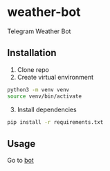 # weather-bot
Telegram Weather Bot

## Installation

1. Clone repo
2. Create virtual environment
```bash
python3 -m venv venv
source venv/bin/activate
```
3. Install dependencies
```bash
pip install -r requirements.txt
```

## Usage
Go to [bot](https://t.me/weather_bobr_ai_bot)
